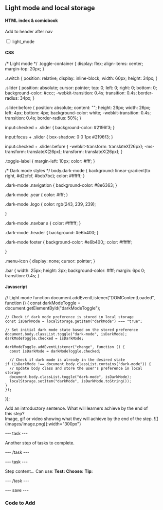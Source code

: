 ## Light mode and local storage

#### HTML index & comicbook
Add to header after nav

<div class="toggle-container">
        <label class="switch">
        <input type="checkbox" id="darkModeToggle" />
        <span class="slider"></span>
        </label>
        <span class="toggle-label material-symbols-outlined">light_mode</span>
 </div>

#### CSS
/* Light mode */
.toggle-container {
  display: flex;
  align-items: center;
  margin-top: 20px;
}

.switch {
  position: relative;
  display: inline-block;
  width: 60px;
  height: 34px;
}

.slider {
  position: absolute;
  cursor: pointer;
  top: 0;
  left: 0;
  right: 0;
  bottom: 0;
  background-color: #ccc;
  -webkit-transition: 0.4s;
  transition: 0.4s;
  border-radius: 34px;
}

.slider:before {
  position: absolute;
  content: "";
  height: 26px;
  width: 26px;
  left: 4px;
  bottom: 4px;
  background-color: white;
  -webkit-transition: 0.4s;
  transition: 0.4s;
  border-radius: 50%;
}

input:checked + .slider {
  background-color: #2196f3;
}

input:focus + .slider {
  box-shadow: 0 0 1px #2196f3;
}

input:checked + .slider:before {
  -webkit-transform: translateX(26px);
  -ms-transform: translateX(26px);
  transform: translateX(26px);
}
  
.toggle-label {
    margin-left: 10px;
    color: #fff;
  }

/* Dark mode styles */
body.dark-mode {
  background: linear-gradient(to right, #d2cfcf, #bcb7bc);
  color: #ffffff;
}

.dark-mode .navigation {
  background-color: #8e6363;
}

.dark-mode .year {
  color: #fff;
}


.dark-mode .logo {
  color: rgb(243, 239, 239);
  
}

.dark-mode .navbar a {
color: #ffffff;
}

.dark-mode .header {
background: #e6b400;
}

.dark-mode footer {
background-color: #e6b400;;
color: #ffffff;

}

.menu-icon {
display: none;
cursor: pointer;
}

.bar {
width: 25px;
height: 3px;
background-color: #fff;
margin: 6px 0;
transition: 0.4s;
}

#### Javascript
// Light mode function 
document.addEventListener("DOMContentLoaded", function () {
    const darkModeToggle = document.getElementById("darkModeToggle");
  
    // Check if dark mode preference is stored in local storage
    const isDarkMode = localStorage.getItem("darkMode") === "true";
  
    // Set initial dark mode state based on the stored preference
    document.body.classList.toggle("dark-mode", isDarkMode);
    darkModeToggle.checked = isDarkMode;
  
    darkModeToggle.addEventListener("change", function () {
      const isDarkMode = darkModeToggle.checked;
  
      // Check if dark mode is already in the desired state
    if (isDarkMode !== document.body.classList.contains("dark-mode")) {
      // Update body class and store the user's preference in local storage
      document.body.classList.toggle("dark-mode", isDarkMode);
      localStorage.setItem("darkMode", isDarkMode.toString());
    }
    });
  }); 

<div style="display: flex; flex-wrap: wrap">
<div style="flex-basis: 200px; flex-grow: 1; margin-right: 15px;">
Add an introductory sentence. What will learners achieve by the end of this step?
</div>
<div>
Image, gif or video showing what they will achieve by the end of the step. ![](images/image.png){:width="300px"}
</div>
</div>

--- task ---

Another step of tasks to complete.

--- /task ---

--- task ---

Step content... 
Can use:
**Test:**
**Choose:**
**Tip:**

--- /task ---

--- save ---

### Code to Add


